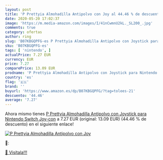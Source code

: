 ```yaml
---
layout: post
title: 'P Prettyia Almohadilla Antipolvo con Joy al 44.46 % de descuento'
date: 2020-05-20 17:02:37
image: 'https://m.media-amazon.com/images/I/41nCwmnU2kL._SL200_.jpg'
comments: true
category: ofertas
author: ring
slug: 'B07KBGQPFG-es P Prettyia Almohadilla Antipolvo con Joystick para...'
sku: 'B07KBGQPFG-es'
tags: [ 'nintendo', ]
actualPrice: 7.27 EUR
currency: EUR
price: 7.27
comparePrice: 13.09 EUR
prodname: 'P Prettyia Almohadilla Antipolvo con Joystick para Nintendo Switch Joy-con'
country: 'es'
flag: '🇪🇸'
brand: ''
buyurl: 'https://www.amazon.es/dp/B07KBGQPFG/?tag=tolees-21'
descuento: '44.46'
average: '7.27'
---
```


Ahora mismo tienes [P Prettyia Almohadilla Antipolvo con Joystick para Nintendo Switch Joy-con](https://www.amazon.es/dp/B07KBGQPFG/?tag=tolees-21) a 7.27 EUR (original: 13.09 EUR) (44.46 %  de descuento) en el siguiente enlace!

[![P Prettyia Almohadilla Antipolvo con Joy](https://m.media-amazon.com/images/I/41nCwmnU2kL._SL200_.jpg)](https://www.amazon.es/dp/B07KBGQPFG/?tag=tolees-21)

🔎:


[🛒 Visítala!!!](https://www.amazon.es/dp/B07KBGQPFG/?tag=tolees-21)
